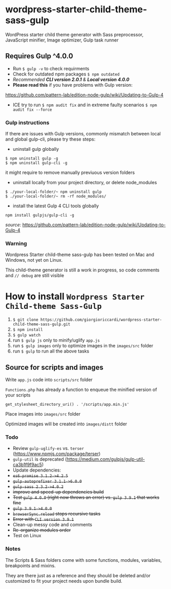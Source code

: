 # wordpress-starter-child-theme-sass-gulp
WordPress starter child theme generator with Sass preprocessor, JavaScript minifier, Image optimizer, Gulp task runner

## **Requires Gulp ^4.0.0**
- Run `$ gulp -v` to check requirments
- Check for outdated npm packages `$ npm outdated`
- _Recommended **CLI version 2.0.1** & **Local version 4.0.0**_
- **Please read this** if you have problems with Gulp version: 

https://github.com/pattern-lab/edition-node-gulp/wiki/Updating-to-Gulp-4

- ICE try to run `$ npm audit fix` and in extreme faulty scenarios `$ npm audit fix --force`

### **Gulp instructions**
If there are issues with Gulp versions, commonly mismatch between local and global gulp-cli, please try these steps:

- uninstall gulp globally
```
$ npm uninstall gulp -g
$ npm uninstall gulp-cli -g
```
it might require to remove manually previuous version folders
- uninstall locally from your project directory, or delete node_modules
```
$ ./your-local-folder/~ npm uninstall gulp
$ ./your-local-folder/~ rm -rf node_modules/
```
- install the latest Gulp 4 CLI tools globally
```
npm install gulpjs/gulp-cli -g
```
_source:_ https://github.com/pattern-lab/edition-node-gulp/wiki/Updating-to-Gulp-4

### **Warning**
Wordpress Starter child-theme sass-gulp has been tested on Mac and Windows, not yet on Linux.

This child-theme generator is still a work in progress, so code comments and `// debug` are still visible

# How to install `Wordpress Starter Child-theme Sass-Gulp`
1. `$ git clone https://github.com/giorgioriccardi/wordpress-starter-child-theme-sass-gulp.git`
2. `$ npm install`
3. `$ gulp watch`
4. run `$ gulp js` only to minify/uglify `app.js`
5. run `$ gulp images` only to optimize images in the `images/src` folder
6. run `$ gulp` to run all the above tasks

## Source for scripts and images
Write `app.js` code into `scripts/src` folder

`Functions.php` has already a function to enqueue the minified version of your scripts
```
get_stylesheet_directory_uri() . '/scripts/app.min.js'
```
Place images into `images/src` folder

Optimized images will be created into `images/distt` folder

### Todo
- Review `gulp-uglify-es` vs. `terser` (https://www.npmjs.com/package/terser)
- `gulp-util` is deprecated (https://medium.com/gulpjs/gulp-util-ca3b1f9f9ac5)
- Update dependencies:
- ~~`es6-promise 3.1.2->4.2.5`~~
- ~~`gulp-autoprefixer 3.1.1->6.0.0`~~
- ~~`gulp-sass 2.3.2->4.0.2`~~
- ~~improve and speed-up dependencies build~~
- ~~Test `gulp 4.0.0` (right now throws an error) vs. `gulp 3.9.1` that works fine~~
- ~~`gulp 3.9.1->4.0.0`~~
- ~~`browserSync.reload` stops recursive tasks~~
- ~~Error with `CLI version 3.9.1`~~
- Clean-up messy code and comments
- ~~Re-organize modules order~~
- Test on Linux

### Notes
The Scripts & Sass folders come with some functions, modules, variables, breakpoints and mixins.

They are there just as a reference and they should be deleted and/or customized to fit your project needs upon bundle build.